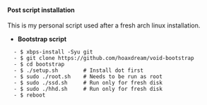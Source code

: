 #### Post script installation

This is my personal script used after a fresh arch linux installation.

- **Bootstrap script**
```
  - $ xbps-install -Syu git
  - $ git clone https://github.com/hoaxdream/void-bootstrap
  - $ cd bootstrap
  - $ ./setup.sh        # Install dot first
  - $ sudo ./root.sh    # Needs to be run as root
  - $ sudo ./ssd.sh     # Run only for fresh disk
  - $ sudo ./hhd.sh     # Run only for fresh disk
  - $ reboot
```
